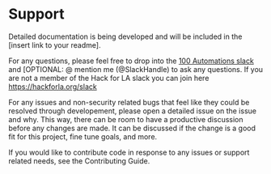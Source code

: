# Support

Detailed documentation is being developed and will be included in the [insert link to your readme].

For any questions, please feel free to drop into the [100 Automations slack](https://hackforla.slack.com/archives/C018S5TCQE7) and [OPTIONAL: @ mention me (@SlackHandle) to ask any questions.  If you are not a member of the Hack for LA slack you can join here https://hackforla.org/slack

For any issues and non-security related bugs that feel like they could be resolved through developement, please open a detailed issue on the issue and why. This way, there can be room to have a productive discussion before any changes are made. It can be discussed if the change is a good fit for this project, fine tune goals, and more.

If you would like to contribute code in response to any issues or support related needs, see the Contributing Guide.
